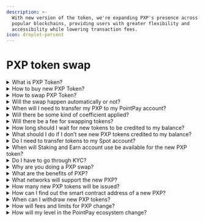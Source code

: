 ```yaml
---
description: >-
  With new version of the token, we're expanding PXP's presence across multiple
  popular blockchains, providing users with greater flexibility and
  accessibility while lowering transaction fees.
icon: droplet-percent
---
```


# PXP token swap

<details>

<summary>What is PXP Token?</summary>

PXP is based on the own Mainnet and Avalanche blockchain token that allows you to earn higher yield from staking, cut maker/taker fees on PointPay Exchange, reduce withdrawal fees, and pay trading fees in PXP.

</details>

<details>

<summary>How to buy new PXP Token?</summary>

You can buy new PXP token on PointPay Exchange (Quick/Classic/Advanced Exchange).

</details>

<details>

<summary>How to swap PXP Token?</summary>

First of all, you need to log into a verified account that has old PXP tokens in its balance. If so, you need to go to the top of this page. There you will see the “Swap” block. This block allows you to apply to replace old PXP tokens with new ones.

</details>

<details>

<summary>Will the swap happen automatically or not?</summary>

We would like to remind you that the official swap period ended on May 2, 2024.\
However, at the moment, to accommodate users, we continue to accept and process swap requests manually.

Please, contact our customer support via chat or email: support@pointpay.io

</details>

<details>

<summary>When will I need to transfer my PXP to my PointPay account?</summary>

The swap was conducted in the period from 12/03/2024 to 02/05/2024&#x20;

During this time, users made PXP deposits for subsequent swap to the upgraded PXP token.

</details>

<details>

<summary>Will there be some kind of coefficient applied?</summary>

Yes, according to the new economic model the following approximate ratio will be applied during the swap: 8.2:1

This means that for every 8.2 Old PXP you will receive 1 New PXP token.

</details>

<details>

<summary>Will there be a fee for swapping tokens?</summary>

No, there will be no fee for swap.

</details>

<details>

<summary>How long should I wait for new tokens to be credited to my balance?</summary>

The swap will be processed by our specialists, so the process will take some time. Typically 24 to 48 hours.

</details>

<details>

<summary>What should I do if I don’t see new PXP tokens credited to my balance?</summary>

If more than 48 hours have passed by this point, please contact support for more information: support@pointpay.io

</details>

<details>

<summary>Do I need to transfer tokens to my Spot account?</summary>

Yes, the swap will be obtained from the Spot account balance. However, tokens from your Earn account and Staking will be transferred automatically.

</details>

<details>

<summary>When will Staking and Earn account use be available for the new PXP token?</summary>

You will be able to use it immediately after the swap.

</details>

<details>

<summary>Do I have to go through KYC?</summary>

Yes, in order for the swap option to be available, you must pass verification. In case you had some issues with passing KYC on the PointPay, please contact our support team.

</details>

<details>

<summary>Why are you doing a PXP swap?</summary>

Our primary aim in swapping the PXP token is to refresh the project's economic activities and introduce the community to the full range of the project's utilities.

* **Smart Revamp**: new updated modern smart contract with audit from leading companies;
* **Token Boost**: powerful marketing activity of the token and increased awareness of the project;
* **Token Integration**: activation of the token community and involvement in the updated PointPay exchange ecosystem;
* **Model Advancement**: the updated economic model of the project will take it to a new level and in the future increase capitalization;
* **Capability Boost**: new token format will expand its capabilities and utility functions.

</details>

<details>

<summary>What are the benefits of PXP?</summary>

Users who have PXP tokens on their balance receive the following benefits: reduced trading fees and commissions for withdrawal of funds (depending on the quantity and level in the PointPay ecosystem), staking at higher interest rate, the ability to take part in voting on the platform, and more.

</details>

<details>

<summary>What networks will support the new PXP?</summary>

The main networks of the new token will be Avalanche, Ethereum and Binance Smart Chain (BSC).

</details>

<details>

<summary>How many new PXP tokens will be issued?</summary>

Number of tokens – 100,000,000 PXP.

</details>

<details>

<summary>How can I find out the smart contract address of a new PXP?</summary>

New PXP smart contract addresses on the supported networks

**Avalanche:**

[https://avascan.info/blockchain/c/address/0x15FA5d3DBD11a831b72B92C1705BC9F801E233CB](https://avascan.info/blockchain/c/address/0x15FA5d3DBD11a831b72B92C1705BC9F801E233CB)

**Ethereum:**

[https://etherscan.io/token/0x15FA5d3DBD11a831b72B92C1705BC9F801E233CB](https://etherscan.io/token/0x15FA5d3DBD11a831b72B92C1705BC9F801E233CB)&#x20;

**Binance Smart Chain (BSC):**&#x20;

[https://bscscan.com/token/0x15FA5d3DBD11a831b72B92C1705BC9F801E233CB](https://bscscan.com/token/0x15FA5d3DBD11a831b72B92C1705BC9F801E233CB)&#x20;

</details>

<details>

<summary>When can I withdraw new PXP tokens?</summary>

Token withdrawal will be open on 02/04/2024.

</details>

<details>

<summary>How will fees and limits for PXP change?</summary>

* Minimum withdrawal amount – 50 PXP
* Withdrawal fee – 0.1-1 PXP
* Minimum deposit – 50 PXP

</details>

<details>

<summary>How will my level in the PointPay ecosystem change?</summary>

The number of tokens required to reach user levels will also be revised according to the ratio applied during the swap.

</details>
